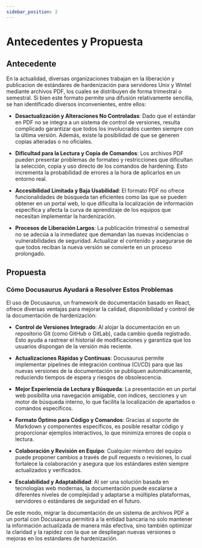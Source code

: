 ```yaml
---
sidebar_position: 2
---
```


# Antecedentes y Propuesta

## Antecedente

En la actualidad, diversas organizaciones trabajan en la liberación y publicacion de estándares de hardenización para servidores Unix y Wintel mediante archivos PDF, los cuales se distribuyen de forma trimestral o semestral. Si bien este formato permite una difusión relativamente sencilla, se han identificado diversos inconvenientes, entre ellos:

* **Desactualización y Alteraciones No Controladas**: Dado que el estándar en PDF no se integra a un sistema de control de versiones, resulta complicado garantizar que todos los involucrados cuenten siempre con la última versión. Además, existe la posibilidad de que se generen copias alteradas o no oficiales.

* **Dificultad para la Lectura y Copia de Comandos**: Los archivos PDF pueden presentar problemas de formateo y restricciones que dificultan la selección, copia y uso directo de los comandos de hardening. Esto incrementa la probabilidad de errores a la hora de aplicarlos en un entorno real.

* **Accesibilidad Limitada y Baja Usabilidad**: El formato PDF no ofrece funcionalidades de búsqueda tan eficientes como las que se pueden obtener en un portal web, lo que dificulta la localización de información específica y afecta la curva de aprendizaje de los equipos que necesitan implementar la hardenización.

* **Procesos de Liberación Largos**: La publicación trimestral o semestral no se adecúa a la inmediatez que demandan las nuevas incidencias o vulnerabilidades de seguridad. Actualizar el contenido y asegurarse de que todos reciban la nueva versión se convierte en un proceso prolongado.

## Propuesta

### Cómo Docusaurus Ayudará a Resolver Estos Problemas

El uso de Docusaurus, un framework de documentación basado en React, ofrece diversas ventajas para mejorar la calidad, disponibilidad y control de la documentación de hardenización:

* **Control de Versiones Integrado**: Al alojar la documentación en un repositorio Git (como GitHub o GitLab), cada cambio queda registrado. Esto ayuda a rastrear el historial de modificaciones y garantiza que los usuarios dispongan de la versión más reciente.

* **Actualizaciones Rápidas y Continuas**: Docusaurus permite implementar pipelines de integración continua (CI/CD) para que las nuevas versiones de la documentación se publiquen automáticamente, reduciendo tiempos de espera y riesgos de obsolescencia.

* **Mejor Experiencia de Lectura y Búsqueda**: La presentación en un portal web posibilita una navegación amigable, con índices, secciones y un motor de búsqueda interno, lo que facilita la localización de apartados o comandos específicos.


* **Formato Óptimo para Código y Comandos**: Gracias al soporte de Markdown y componentes específicos, es posible resaltar código y proporcionar ejemplos interactivos, lo que minimiza errores de copia o lectura.


* **Colaboración y Revisión en Equipo**: Cualquier miembro del equipo puede proponer cambios a través de pull requests o revisiones, lo cual fortalece la colaboración y asegura que los estándares estén siempre actualizados y verificados.

* **Escalabilidad y Adaptabilidad**: Al ser una solución basada en tecnologías web modernas, la documentación puede escalarse a diferentes niveles de complejidad y adaptarse a múltiples plataformas, servidores o estándares de seguridad en el futuro.


De este modo, migrar la documentación de un sistema de archivos PDF a un portal con Docusaurus permitirá a la entidad bancaria no solo mantener la información actualizada de manera más efectiva, sino también optimizar la claridad y la rapidez con la que se despliegan nuevas versiones o mejoras en los estándares de hardenización.
